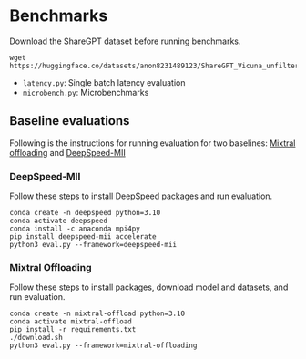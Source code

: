 # Benchmarks

Download the ShareGPT dataset before running benchmarks.

```
wget https://huggingface.co/datasets/anon8231489123/ShareGPT_Vicuna_unfiltered/resolve/main/ShareGPT_V3_unfiltered_cleaned_split.json
```

- `latency.py`: Single batch latency evaluation
- `microbench.py`: Microbenchmarks

## Baseline evaluations
Following is the instructions for running evaluation for two baselines: [Mixtral offloading](https://github.com/dvmazur/mixtral-offloading) and [DeepSpeed-MII](https://github.com/microsoft/DeepSpeed-MII)

### DeepSpeed-MII
Follow these steps to install DeepSpeed packages and run evaluation.

```
conda create -n deepspeed python=3.10
conda activate deepspeed
conda install -c anaconda mpi4py
pip install deepspeed-mii accelerate
python3 eval.py --framework=deepspeed-mii
```

### Mixtral Offloading

Follow these steps to install packages, download model and datasets, and run evaluation.

```
conda create -n mixtral-offload python=3.10
conda activate mixtral-offload
pip install -r requirements.txt
./download.sh
python3 eval.py --framework=mixtral-offloading
```

